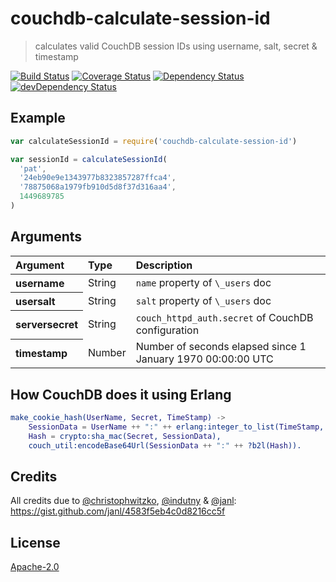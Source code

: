 # couchdb-calculate-session-id

> calculates valid CouchDB session IDs using username, salt, secret & timestamp

[![Build Status](https://travis-ci.org/hoodiehq/couchdb-calculate-session-id.svg?branch=master)](https://travis-ci.org/hoodiehq/couchdb-calculate-session-id)
[![Coverage Status](https://coveralls.io/repos/hoodiehq/couchdb-calculate-session-id/badge.svg?branch=master)](https://coveralls.io/r/hoodiehq/couchdb-calculate-session-id?branch=master)
[![Dependency Status](https://david-dm.org/hoodiehq/couchdb-calculate-session-id.svg)](https://david-dm.org/hoodiehq/couchdb-calculate-session-id)
[![devDependency Status](https://david-dm.org/hoodiehq/couchdb-calculate-session-id/dev-status.svg)](https://david-dm.org/hoodiehq/couchdb-calculate-session-id#info=devDependencies)

## Example

```js
var calculateSessionId = require('couchdb-calculate-session-id')

var sessionId = calculateSessionId(
  'pat',
  '24eb90e9e1343977b8323857287ffca4',
  '78875068a1979fb910d5d8f37d316aa4',
  1449689785
)
```

## Arguments

<table>
  <thead>
    <tr>
      <th align="left">Argument</th>
      <th align="left">Type</th>
      <th align="left">Description</th>
    </tr>
  </thead>
  <tr>
    <th align="left"><strong>username</strong></th>
    <td>String</td>
    <td><code>name</code> property of <code>\_users</code> doc</td>
  </tr>
  <tr>
    <th align="left"><strong>usersalt</strong></th>
    <td>String</td>
    <td><code>salt</code> property of <code>\_users</code> doc</td>
  </tr>
  <tr>
    <th align="left"><strong>serversecret</strong></th>
    <td>String</td>
    <td><code>couch_httpd_auth.secret</code> of CouchDB configuration</td>
  </tr>
  <tr>
    <th align="left"><strong>timestamp</strong></th>
    <td>Number</td>
    <td>Number of seconds elapsed since 1 January 1970 00:00:00 UTC</td>
  </tr>
</table>

## How CouchDB does it using Erlang

```erlang
make_cookie_hash(UserName, Secret, TimeStamp) ->
    SessionData = UserName ++ ":" ++ erlang:integer_to_list(TimeStamp, 16),
    Hash = crypto:sha_mac(Secret, SessionData),
    couch_util:encodeBase64Url(SessionData ++ ":" ++ ?b2l(Hash)).
```

## Credits

All credits due to [@christophwitzko](https://twitter.com/christophwitzko),
[@indutny](https://twitter.com/indutny) & [@janl](https://twitter.com/janl):
https://gist.github.com/janl/4583f5eb4c0d8216cc5f

## License

[Apache-2.0](https://github.com/hoodiehq/hoodie/blob/master/LICENSE)
